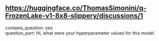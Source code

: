## https://huggingface.co/ThomasSimonini/q-FrozenLake-v1-8x8-slippery/discussions/1

contains_question: yes  
question_part: Hi, what were your hyperparameter values for this model